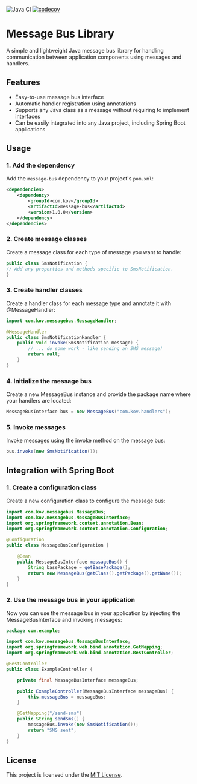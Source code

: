 ![Java CI](https://github.com/arthurkowalsky/Java-Message-Bus/actions/workflows/java.yml/badge.svg)
[![codecov](https://codecov.io/gh/arthurkowalsky/Java-Message-Bus/branch/main/graph/badge.svg)](https://codecov.io/gh/arthurkowalsky/Java-Message-Bus)

# Message Bus Library

A simple and lightweight Java message bus library for handling communication between application components using messages and handlers.

## Features

- Easy-to-use message bus interface
- Automatic handler registration using annotations
- Supports any Java class as a message without requiring to implement interfaces
- Can be easily integrated into any Java project, including Spring Boot applications

## Usage

### 1. Add the dependency

Add the `message-bus` dependency to your project's `pom.xml`:

```xml
<dependencies>
    <dependency>
        <groupId>com.kov</groupId>
        <artifactId>message-bus</artifactId>
        <version>1.0.0</version>
    </dependency>
</dependencies>
```


### 2. Create message classes
   Create a message class for each type of message you want to handle:
```java
public class SmsNotification {
// Add any properties and methods specific to SmsNotification.
}
```

### 3. Create handler classes
Create a handler class for each message type and annotate it with @MessageHandler:

```java
import com.kov.messagebus.MessageHandler;

@MessageHandler
public class SmsNotificationHandler {
    public Void invoke(SmsNotification message) {
        // ... do some work - like sending an SMS message!
        return null;
    }
}
```

### 4. Initialize the message bus
Create a new MessageBus instance and provide the package name where your handlers are located:

```java
MessageBusInterface bus = new MessageBus("com.kov.handlers");
```

### 5. Invoke messages
Invoke messages using the invoke method on the message bus:
```java
bus.invoke(new SmsNotification());
```


## Integration with Spring Boot

### 1. Create a configuration class
Create a new configuration class to configure the message bus:

```java
import com.kov.messagebus.MessageBus;
import com.kov.messagebus.MessageBusInterface;
import org.springframework.context.annotation.Bean;
import org.springframework.context.annotation.Configuration;

@Configuration
public class MessageBusConfiguration {

    @Bean
    public MessageBusInterface messageBus() {
        String basePackage = getBasePackage();
        return new MessageBus(getClass().getPackage().getName());
    }
}
```

### 2. Use the message bus in your application
Now you can use the message bus in your application by injecting the MessageBusInterface and invoking messages:

```java
package com.example;

import com.kov.messagebus.MessageBusInterface;
import org.springframework.web.bind.annotation.GetMapping;
import org.springframework.web.bind.annotation.RestController;

@RestController
public class ExampleController {

    private final MessageBusInterface messageBus;

    public ExampleController(MessageBusInterface messageBus) {
        this.messageBus = messageBus;
    }

    @GetMapping("/send-sms")
    public String sendSms() {
        messageBus.invoke(new SmsNotification());
        return "SMS sent";
    }
}
```


## License
This project is licensed under the [MIT License](https://chat.openai.com/chat/LICENSE.md).